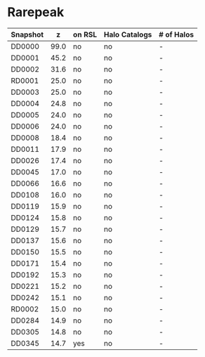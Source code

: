 # Rarepeak

Snapshot | z | on RSL | Halo Catalogs | # of Halos
---------|---|--------|---------------|-----------
DD0000 | 99.0 | no  | no  | -
DD0001 | 45.2 | no  | no  | -
DD0002 | 31.6 | no  | no  | -
RD0001 | 25.0 | no  | no  | -
DD0003 | 25.0 | no  | no  | -
DD0004 | 24.8 | no  | no  | -
DD0005 | 24.0 | no  | no  | -
DD0006 | 24.0 | no  | no  | -
DD0008 | 18.4 | no  | no  | -
DD0011 | 17.9 | no  | no  | -
DD0026 | 17.4 | no  | no  | -
DD0045 | 17.0 | no  | no  | -
DD0066 | 16.6 | no  | no  | -
DD0108 | 16.0 | no  | no  | -
DD0119 | 15.9 | no  | no  | -
DD0124 | 15.8 | no  | no  | -
DD0129 | 15.7 | no  | no  | -
DD0137 | 15.6 | no  | no  | -
DD0150 | 15.5 | no  | no  | -
DD0171 | 15.4 | no  | no  | -
DD0192 | 15.3 | no  | no  | -
DD0221 | 15.2 | no  | no  | -
DD0242 | 15.1 | no  | no  | -
RD0002 | 15.0 | no  | no  | -
DD0284 | 14.9 | no  | no  | -
DD0305 | 14.8 | no  | no  | -
DD0345 | 14.7 | yes | no  | -
